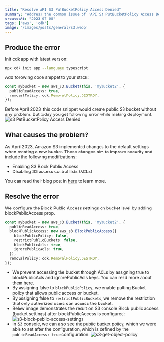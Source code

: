 ```yaml
---
title: "Resolve API S3 PutBucketPolicy Access Denied"
summary: "Address the common issue of 'API S3 PutBucketPolicy Access Denied' that arises when deploying S3 bucket with public access. The problem stems from changes implemented by Amazon S3 in April 2023, which altered the default settings for new buckets."
createdAt: "2023-07-08"
tags: ['aws', 'cdk']
image: '/images/posts/general/s3.webp'
---
```


## Produce the error

Init cdk app with latest version:

```bash
npx cdk init app --language typescript
```

Add following code snippet to your stack:

```ts filename-app-stack.ts
const mybucket = new aws_s3.Bucket(this, 'mybucket2', {
  publicReadAccess: true,
  removalPolicy: cdk.RemovalPolicy.DESTROY,
});
```
Before April 2023, this code snippet would create public S3 bucket without any problem. But today you get following error while making deployment:
![s3 PutBucketPolicy Access Denied](/images/posts/resolve-api-s3-putbucketpolicy-access-denied/access-denied.png)


## What causes the problem?
As April 2023, Amazon S3 implemented changes to the default settings when creating a new bucket. These changes aim to improve security and include the following modifications:
- Enabling S3 Block Public Access
- Disabling S3 access control lists (ACLs)


You can read their blog post in [here](https://aws.amazon.com/about-aws/whats-new/2022/12/amazon-s3-automatically-enable-block-public-access-disable-access-control-lists-buckets-april-2023/) to learn more.

## Resolve the error

We configure the Block Public Access settings on bucket level by adding blockPublicAccess prop. 

```ts filename-app-stack.ts
const mybucket = new aws_s3.Bucket(this, 'mybucket2', {
  publicReadAccess: true,
  blockPublicAccess: new aws_s3.BlockPublicAccess({
    blockPublicPolicy: false,
    restrictPublicBuckets: false,
    blockPublicAcls: true, 
    ignorePublicAcls: true,
  }),
  removalPolicy: cdk.RemovalPolicy.DESTROY,
});
```

- We prevent accessing the bucket through ACLs by assigning true to blockPublicAcls and ignorePublicAcls keys. You can read more about them [here](https://docs.aws.amazon.com/AmazonS3/latest/userguide/access-control-block-public-access.html#access-control-block-public-access-options:~:text=your%20S3%20buckets-,Block%20public%20access%20settings,-S3%20Block%20Public).
- By assigning false to `blockPublicPolicy`, we enable putting Bucket policy that allows public access on bucket.
- By assigning false to `restrictPublicBuckets`, we remove the restriction that only authorized users can access the bucket.
- Below image demonstrates the result on S3 console Block public access (bucket settings) after blockPublicAccess is configured:
![s3-block-public-access-settings](/images/posts/resolve-api-s3-putbucketpolicy-access-denied/s3-block-public-access-settings.png)
- In S3 console, we can also see the public bucket policy, which we were able to set after the configuration, which is defined by the `publicReadAccess: true` configuration:
![s3-get-object-policy](/images/posts/resolve-api-s3-putbucketpolicy-access-denied/s3-get-object-policy.png)